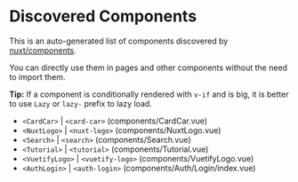 # Discovered Components

This is an auto-generated list of components discovered by [nuxt/components](https://github.com/nuxt/components).

You can directly use them in pages and other components without the need to import them.

**Tip:** If a component is conditionally rendered with `v-if` and is big, it is better to use `Lazy` or `lazy-` prefix to lazy load.

- `<CardCar>` | `<card-car>` (components/CardCar.vue)
- `<NuxtLogo>` | `<nuxt-logo>` (components/NuxtLogo.vue)
- `<Search>` | `<search>` (components/Search.vue)
- `<Tutorial>` | `<tutorial>` (components/Tutorial.vue)
- `<VuetifyLogo>` | `<vuetify-logo>` (components/VuetifyLogo.vue)
- `<AuthLogin>` | `<auth-login>` (components/Auth/Login/index.vue)
